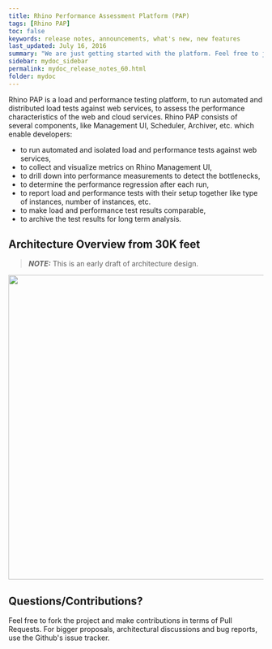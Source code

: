 ```yaml
---
title: Rhino Performance Assessment Platform (PAP)
tags: [Rhino PAP]
toc: false
keywords: release notes, announcements, what's new, new features
last_updated: July 16, 2016
summary: "We are just getting started with the platform. Feel free to join Rhino PAP community on  https://gitter.im/ryos-io/Rhino"
sidebar: mydoc_sidebar
permalink: mydoc_release_notes_60.html
folder: mydoc
---
```


Rhino PAP is a load and performance testing platform, to run automated and distributed load tests against web services, 
to assess the performance characteristics of the web and cloud services. Rhino PAP consists of several components, like Management UI, Scheduler, 
Archiver, etc. which enable developers:

* to run automated and isolated load and performance tests against web services, 
* to collect and visualize metrics on Rhino Management UI, 
* to drill down into performance measurements to detect the bottlenecks, 
* to determine the performance regression after each run, 
* to report load and performance tests with their setup together like type of instances, number of instances, etc.  
* to make load and performance test results comparable, 
* to archive the test results for long term analysis.

## Architecture Overview from 30K feet

> **_NOTE:_** This is an early draft of architecture design. 

<p align="center">
  <img src="http://ryos.io/static/system_arch.png"  width="600"/>
</p>

Questions/Contributions?
---

Feel free to fork the project and make contributions in terms of Pull Requests. For bigger 
proposals, architectural discussions and bug reports, use the Github's issue tracker.
